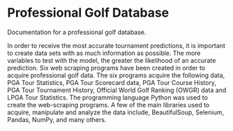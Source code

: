 # Professional Golf Database
Documentation for a professional golf database.

In order to receive the most accurate tournament predictions, it is important to create data sets with as much information as possible. The more variables to test with the model, the greater the likelihood of an accurate prediction. Six web scraping programs have been created in order to acquire professional golf data. The six programs acquire the following data, PGA Tour Statistics, PGA Tour Scorecard data, PGA Tour Course History, PGA Tour Tournament History, Official World Golf Ranking (OWGR) data and LPGA Tour Statistics. The programming language Python was used to create the web-scraping programs. A few of the main libraries used to acquire, manipulate and analyze the data include, BeautifulSoup, Selenium, Pandas, NumPy, and many others.
